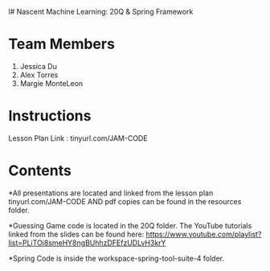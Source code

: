l# Nascent Machine Learning: 20Q & Spring Framework
# Team Members
1. Jessica Du
2. Alex Torres
3. Margie MonteLeon

# Instructions
Lesson Plan Link :
tinyurl.com/JAM-CODE

# Contents
*All presentations are located and linked from the lesson plan tinyurl.com/JAM-CODE AND pdf copies can be found in the resources folder.

*Guessing Game code is located in the 20Q folder.  The YouTube tutorials linked from the slides can be found here: https://www.youtube.com/playlist?list=PLiTOi8smeHY8ngBUhhzDFEfzUDLvH3krY

*Spring Code is inside the workspace-spring-tool-suite-4 folder.
